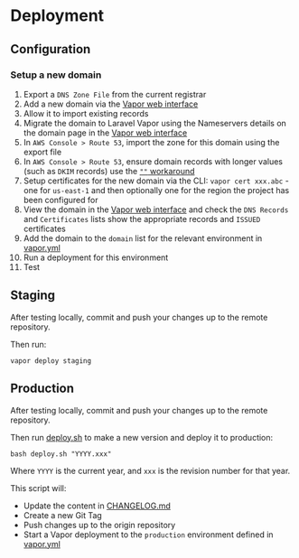 # Deployment

## Configuration

### Setup a new domain

1. Export a `DNS Zone File` from the current registrar
2. Add a new domain via the [Vapor web interface](https://vapor.laravel.com/app/)
3. Allow it to import existing records
4. Migrate the domain to Laravel Vapor using the Nameservers details on the domain page in the [Vapor web interface](https://vapor.laravel.com/app/)
5. In `AWS Console > Route 53`, import the zone for this domain using the export file
6. In `AWS Console > Route 53`, ensure domain records with longer values (such as `DKIM` records) use the [`""` workaround](https://aws.amazon.com/premiumsupport/knowledge-center/txtrdatatoolong-error/)
7. Setup certificates for the new domain via the CLI: `vapor cert xxx.abc` - one for `us-east-1` and then optionally one for the region the project has been configured for
8. View the domain in the [Vapor web interface](https://vapor.laravel.com/app/) and check the `DNS Records` and `Certificates` lists show the appropriate records and `ISSUED` certificates
9. Add the domain to the `domain` list for the relevant environment in [vapor.yml](vapor.yml)
10. Run a deployment for this environment
11. Test

## Staging

After testing locally, commit and push your changes up to the remote repository.

Then run:

```
vapor deploy staging
```

## Production

After testing locally, commit and push your changes up to the remote repository.

Then run [deploy.sh](deploy.sh) to make a new version and deploy it to production:

```
bash deploy.sh "YYYY.xxx"
```

Where `YYYY` is the current year, and `xxx` is the revision number for that year.

This script will:

- Update the content in [CHANGELOG.md](CHANGELOG.md)
- Create a new Git Tag
- Push changes up to the origin repository
- Start a Vapor deployment to the `production` environment defined in [vapor.yml](vapor.yml)
